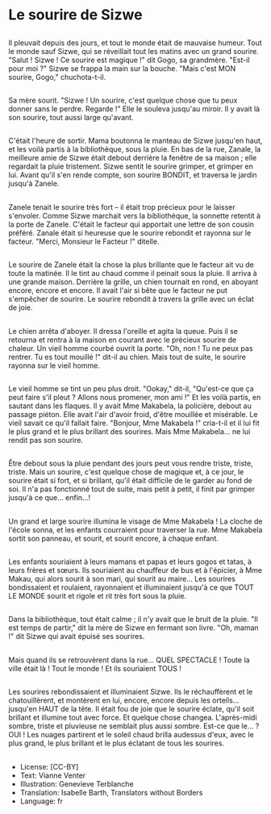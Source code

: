 # Le sourire de Sizwe

##
Il pleuvait depuis des jours, et tout
le monde était de mauvaise
humeur. Tout le monde sauf Sizwe,
qui se réveillait tout les matins avec
un grand sourire.
"Salut ! Sizwe ! Ce sourire est
magique !" dit Gogo, sa grandmère. "Est-il pour moi ?"
Sizwe se frappa la main sur la
bouche.
"Mais c'est MON sourire, Gogo,"
chuchota-t-il.

##
Sa mère sourit. "Sizwe ! Un sourire,
c'est quelque chose que tu peux
donner sans le perdre. Regarde !"
Elle le souleva jusqu'au miroir. Il y
avait là son sourire, tout aussi large
qu'avant.

##
C'était l'heure de sortir. Mama
boutonna le manteau de Sizwe
jusqu'en haut, et les voilà partis à la
bibliothèque, sous la pluie.
En bas de la rue, Zanale, la
meilleure amie de Sizwe était
debout derrière la fenêtre de sa
maison ; elle regardait la pluie
tristement.
Sizwe sentit le sourire grimper, et
grimper en lui.
Avant qu'il s'en rende compte, son
sourire BONDIT, et traversa le jardin
jusqu'à Zanele.

##
Zanele tenait le sourire très fort – il
était trop précieux pour le laisser
s'envoler.
Comme Sizwe marchait vers la
bibliothèque, la sonnette retentit à
la porte de Zanele. C'était le facteur
qui apportait une lettre de son
cousin préféré.
Zanale était si heureuse que le
sourire rebondit et rayonna sur le
facteur.
"Merci, Monsieur le Facteur !" ditelle.

##
Le sourire de Zanele était la chose
la plus brillante que le facteur ait vu
de toute la matinée. Il le tint au
chaud comme il peinait sous la
pluie.
Il arriva à une grande maison.
Derrière la grille, un chien tournait
en rond, en aboyant encore, encore
et encore. Il avait l'air si bête que le
facteur ne put s'empêcher de
sourire.
Le sourire rebondit à travers la grille
avec un éclat de joie.

##
Le chien arrêta d'aboyer. Il dressa
l'oreille et agita la queue. Puis il se
retourna et rentra à la maison en
courant avec le précieux sourire de
chaleur.
Un vieil homme courbé ouvrit la
porte. "Oh, non ! Tu ne peux pas
rentrer. Tu es tout mouillé !" dit-il au
chien. Mais tout de suite, le sourire
rayonna sur le vieil homme.

##
Le vieil homme se tint un peu plus droit. "Ookay,"
dit-il, "Qu'est-ce que ça peut faire s'il pleut ? Allons
nous promener, mon ami !" Et les voilà partis, en
sautant dans les flaques.
Il y avait Mme Makabela, la policière, debout au
passage piéton. Elle avait l'air d'avoir froid, d'être
mouillée et misérable. Le vieil savait ce qu'il fallait
faire.
"Bonjour, Mme Makabela !" cria-t-il et il lui fit le plus
grand et le plus brillant des sourires.
Mais Mme Makabela… ne lui rendit pas son sourire.

##
Être debout sous la pluie pendant des jours peut vous rendre
triste, triste, triste.
Mais un sourire, c'est quelque chose de magique et, à ce jour, le
sourire était si fort, et si brillant, qu'il était difficile de le garder au
fond de soi.
Il n'a pas fonctionné tout de suite, mais petit à petit, il finit par
grimper jusqu'à ce que… enfin…!

##
Un grand et large sourire illumina le
visage de Mme Makabela ! La
cloche de l'école sonna, et les
enfants courraient pour traverser la
rue. Mme Makabela sortit son
panneau, et sourit, et sourit encore,
à chaque enfant.

##
Les enfants souriaient à leurs
mamans et papas et leurs gogos et
tatas, à leurs frères et sœurs. Ils
souriaient au chauffeur de bus et à
l'épicier, à Mme Makau, qui alors
sourit à son mari, qui sourit au
maire…
Les sourires bondissaient et
roulaient, rayonnaient et
illuminaient jusqu'à ce que TOUT LE
MONDE sourit et rigole et rit très
fort sous la pluie.

##
Dans la bibliothèque, tout était
calme ; il n'y avait que le bruit de la
pluie.
"Il est temps de partir," dit la mère
de Sizwe en fermant son livre.
"Oh, maman !" dit Sizwe qui avait
épuisé ses sourires.

##
Mais quand ils se retrouvèrent dans
la rue…
QUEL SPECTACLE !
Toute la ville était là !
Tout le monde !
Et ils souriaient TOUS !

##
Les sourires rebondissaient et illuminaient Sizwe. Ils
le réchauffèrent et le chatouillèrent, et montèrent en
lui, encore, encore depuis les orteils... jusqu'en HAUT
de la tête. Il était fou de joie que le sourire éclate,
qu'il soit brillant et illumine tout avec force.
Et quelque chose changea. L'après-midi sombre,
triste et pluvieuse ne semblait plus aussi sombre.
Est-ce que le… ? OUI !
Les nuages partirent et le soleil chaud brilla audessus d'eux, avec le plus grand, le plus brillant et le
plus éclatant de tous les sourires.

##
* License: [CC-BY]
* Text: Vianne Venter
* Illustration: Genevieve Terblanche
* Translation: Isabelle Barth, Translators without Borders
* Language: fr
